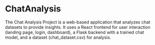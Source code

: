 # ChatAnalysis
The Chat Analysis Project is a web-based application that analyzes chat datasets to provide insights. It uses a React frontend for user interaction (landing page, login, dashboard), a Flask backend with a trained chat model, and a dataset (chat_dataset.csv) for analysis. 
